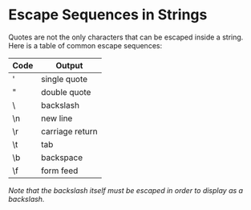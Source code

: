 # Escape Sequences in Strings
Quotes are not the only characters that can be escaped inside a string. Here is a table of common escape sequences:

**Code** | **Output**
-------- | ---------------
\'       | single quote
\"       | double quote
\\       | backslash
\n       | new line
\r       | carriage return
\t       | tab
\b       | backspace
\f       | form feed

_Note that the backslash itself must be escaped in order to display as a backslash._
